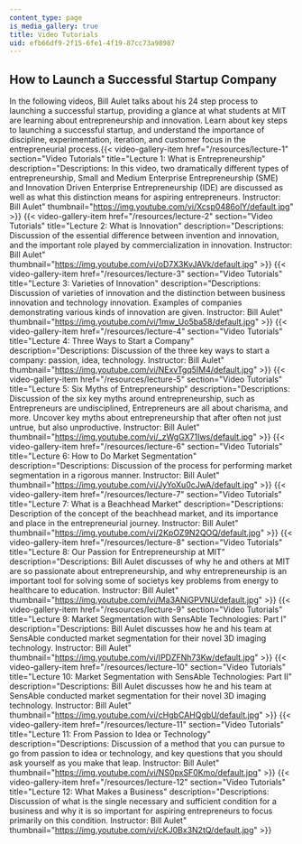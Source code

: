 ```yaml
---
content_type: page
is_media_gallery: true
title: Video Tutorials
uid: efb66df9-2f15-6fe1-4f19-87cc73a98987
---
```


How to Launch a Successful Startup Company
------------------------------------------

In the following videos, Bill Aulet talks about his 24 step process to launching a successful startup, providing a glance at what students at MIT are learning about entrepreneurship and innovation. Learn about key steps to launching a successful startup, and understand the importance of discipline, experimentation, iteration, and customer focus in the entrepreneurial process.{{< video-gallery-item href="/resources/lecture-1" section="Video Tutorials" title="Lecture 1: What is Entrepreneurship" description="Descriptions: In this video, two dramatically different types of entrepreneurship, Small and Medium Enterprise Entrepreneurship (SME) and Innovation Driven  Enterprise Entrepreneurship (IDE) are discussed as well as what this distinction means for  aspiring entrepreneurs. Instructor: Bill Aulet" thumbnail="https://img.youtube.com/vi/Xcsp0486olY/default.jpg" >}} {{< video-gallery-item href="/resources/lecture-2" section="Video Tutorials" title="Lecture 2: What is Innovation" description="Descriptions: Discussion of the essential difference between invention and innovation, and the important role played by commercialization in innovation. Instructor: Bill Aulet" thumbnail="https://img.youtube.com/vi/oD7X3KvJAVk/default.jpg" >}} {{< video-gallery-item href="/resources/lecture-3" section="Video Tutorials" title="Lecture 3: Varieties of Innovation" description="Descriptions: Discussion of varieties of innovation and the distinction between business innovation and technology innovation. Examples of companies demonstrating various kinds of innovation are given. Instructor: Bill Aulet" thumbnail="https://img.youtube.com/vi/1mw_Uo5ba58/default.jpg" >}} {{< video-gallery-item href="/resources/lecture-4" section="Video Tutorials" title="Lecture 4: Three Ways to Start a Company" description="Descriptions: Discussion of the three key ways to start a company: passion, idea, technology. Instructor: Bill Aulet" thumbnail="https://img.youtube.com/vi/NExvTgq5IM4/default.jpg" >}} {{< video-gallery-item href="/resources/lecture-5" section="Video Tutorials" title="Lecture 5: Six Myths of Entrepreneurship" description="Descriptions: Discussion of the six key myths around entrepreneurship, such as Entrepreneurs are undisciplined, Entrepreneurs are all about charisma, and more. Uncover key myths about entrepreneurship that after often not just untrue, but also unproductive. Instructor: Bill Aulet" thumbnail="https://img.youtube.com/vi/_zWgGX71Iws/default.jpg" >}} {{< video-gallery-item href="/resources/lecture-6" section="Video Tutorials" title="Lecture 6: How to Do Market Segmentation" description="Descriptions: Discussion of the process for performing market segmentation in a rigorous manner. Instructor: Bill Aulet" thumbnail="https://img.youtube.com/vi/JyYoXu0cJwA/default.jpg" >}} {{< video-gallery-item href="/resources/lecture-7" section="Video Tutorials" title="Lecture 7: What is a Beachhead Market" description="Descriptions: Description of the concept of the beachhead market, and its importance and place in the entrepreneurial journey. Instructor: Bill Aulet" thumbnail="https://img.youtube.com/vi/2KpOZ9N2QOQ/default.jpg" >}} {{< video-gallery-item href="/resources/lecture-8" section="Video Tutorials" title="Lecture 8: Our Passion for Entrepreneurship at MIT" description="Descriptions: Bill Aulet discusses of why he and others at MIT are so passionate about entrepreneurship, and why entrepreneurship is an important tool for solving some of societys key problems from energy to healthcare to education. Instructor: Bill Aulet" thumbnail="https://img.youtube.com/vi/Ma3ANiGPVNU/default.jpg" >}} {{< video-gallery-item href="/resources/lecture-9" section="Video Tutorials" title="Lecture 9: Market Segmentation with SensAble Technologies: Part I" description="Descriptions: Bill Aulet discusses how he and his team at SensAble conducted market segmentation for their novel 3D imaging technology. Instructor: Bill Aulet" thumbnail="https://img.youtube.com/vi/IPDZFNh73Kw/default.jpg" >}} {{< video-gallery-item href="/resources/lecture-10" section="Video Tutorials" title="Lecture 10: Market Segmentation with SensAble Technologies: Part II" description="Descriptions: Bill Aulet discusses how he and his team at SensAble conducted market segmentation for their novel 3D imaging technology. Instructor: Bill Aulet" thumbnail="https://img.youtube.com/vi/cHgbCAHQgbU/default.jpg" >}} {{< video-gallery-item href="/resources/lecture-11" section="Video Tutorials" title="Lecture 11: From Passion to Idea or Technology" description="Descriptions: Discussion of a method that you can pursue to go from passion to idea or technology, and key questions that you should ask yourself as you make that leap. Instructor: Bill Aulet" thumbnail="https://img.youtube.com/vi/NS0pxSF0Kmo/default.jpg" >}} {{< video-gallery-item href="/resources/lecture-12" section="Video Tutorials" title="Lecture 12: What Makes a Business" description="Descriptions: Discussion of what is the single necessary and sufficient condition for a business and why it is so important for aspiring entrepreneurs to focus primarily on this condition. Instructor: Bill Aulet" thumbnail="https://img.youtube.com/vi/cKJ0Bx3N2tQ/default.jpg" >}}